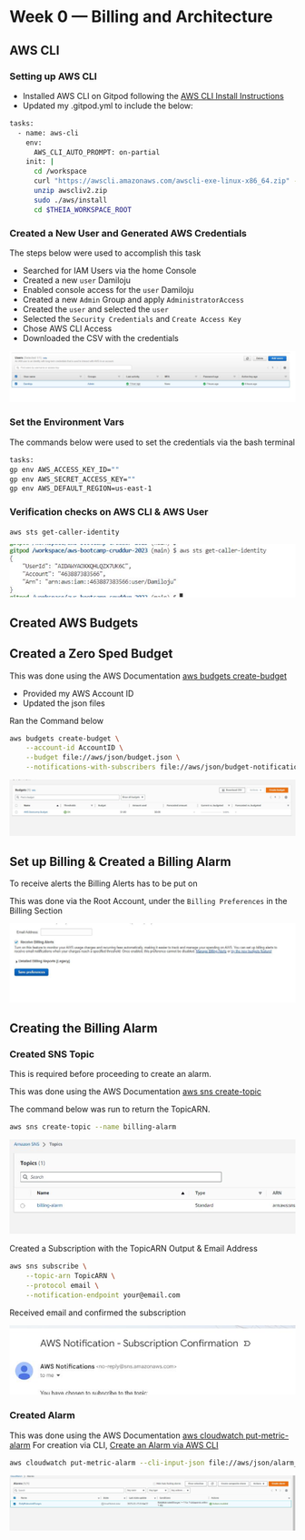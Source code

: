 # Week 0 — Billing and Architecture

## AWS CLI

### Setting up AWS CLI
- Installed AWS CLI on Gitpod following the [AWS CLI Install Instructions](https://docs.aws.amazon.com/cli/latest/userguide/getting-started-install.html)
- Updated my .gitpod.yml to include the below:

```sh
tasks:
  - name: aws-cli
    env:
      AWS_CLI_AUTO_PROMPT: on-partial
    init: |
      cd /workspace
      curl "https://awscli.amazonaws.com/awscli-exe-linux-x86_64.zip" -o "awscliv2.zip"
      unzip awscliv2.zip
      sudo ./aws/install
      cd $THEIA_WORKSPACE_ROOT
```

### Created a New User and Generated AWS Credentials

The steps below were used to accomplish this task

- Searched for IAM Users via the home Console
- Created a new `user` Damiloju
- Enabled console access for the `user` Damiloju
- Created a new `Admin` Group and apply `AdministratorAccess`
- Created the `user` and selected the `user`
- Selected the `Security Credentials` and `Create Access Key`
- Chose AWS CLI Access
- Downloaded the CSV with the credentials

![User Graphic](_docs/assets/week0/Users.JPG)


### Set the Environment Vars

The commands below were used to set the credentials via the bash terminal

```sh
tasks:
gp env AWS_ACCESS_KEY_ID=""
gp env AWS_SECRET_ACCESS_KEY=""
gp env AWS_DEFAULT_REGION=us-east-1
```

### Verification checks on AWS CLI & AWS User

```sh
aws sts get-caller-identity
```

![User Graphic](_docs/assets/week0/STS.JPG)

## Created AWS Budgets

## Created a Zero Sped Budget

This was done using the AWS Documentation [aws budgets create-budget](https://docs.aws.amazon.com/cli/latest/reference/budgets/create-budget.html)

- Provided my AWS Account ID
- Updated the json files

Ran the Command below

```sh
aws budgets create-budget \
    --account-id AccountID \
    --budget file://aws/json/budget.json \
    --notifications-with-subscribers file://aws/json/budget-notifications-with-subscribers.json
```

![User Graphic](_docs/assets/week0/Budget.JPG)


## Set up Billing & Created a Billing Alarm

To receive alerts the Billing Alerts has to be put on

This was done via the Root Account, under the `Billing Preferences` in the Billing Section

![User Graphic](_docs/assets/week0/Billing.JPG)


## Creating the Billing Alarm

### Created SNS Topic

This is required before proceeding to create an alarm.

This was done using the AWS Documentation [aws sns create-topic](https://docs.aws.amazon.com/cli/latest/reference/sns/create-topic.html)

The command below was run to return the TopicARN.

```sh
aws sns create-topic --name billing-alarm
```
![User Graphic](_docs/assets/week0/Topics.JPG)

Created a Subscription with the TopicARN Output & Email Address

```sh
aws sns subscribe \
    --topic-arn TopicARN \
    --protocol email \
    --notification-endpoint your@email.com
```

Received email and confirmed the subscription

![User Graphic](_docs/assets/week0/SNS.JPG)

### Created Alarm

This was done using the AWS Documentation [aws cloudwatch put-metric-alarm](https://docs.aws.amazon.com/cli/latest/reference/cloudwatch/put-metric-alarm.html)
For creation via CLI, [Create an Alarm via AWS CLI](https://aws.amazon.com/premiumsupport/knowledge-center/cloudwatch-estimatedcharges-alarm/)

```sh
aws cloudwatch put-metric-alarm --cli-input-json file://aws/json/alarm_config.json
```

![User Graphic](_docs/assets/week0/Alarm.JPG)
